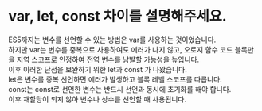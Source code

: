 # var, let, const 차이를 설명해주세요.
ES5까지는 변수를 선언할 수 있는 방법은 var를 사용하는 것이었습니다.  
하지만 var는 변수를 중복으로 사용하여도 에러가 나지 않고, 오로지 함수 코드 블록만을 지역 스코프로 인정하여 전역 변수를 남발할 가능성을 높입니다.  
이후 이러한 단점을 보완하기 위한 let과 const 가 나왔습니다.  
let은 변수를 중복 선언하면 에러가 발생하고 블록 레벨 스코프를 따릅니다.  
const는 const로 선언한 변수는 반드시 선언과 동시에 초기화를 해야 합니다.  
이후 재할당이 되지 않아 변수나 상수를 선언할 때 사용됩니다.
